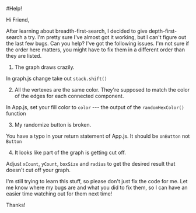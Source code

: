 #Help!

Hi Friend,

After learning about breadth-first-search, I decided to give depth-first-search a try. I'm pretty sure I've almost got it working, but I can't figure out the last few bugs. Can you help? I've got the following issues. I'm not sure if the order here matters, you might have to fix them in a different order than they are listed.

1.  The graph draws crazily.

In graph.js change take out `stack.shift()`

2.  All the vertexes are the same color. They're supposed to match the color of the edges for each connected component.

In App.js, set your fill color to `color` --- the output of the `randomHexColor()` function

3.  My randomize button is broken.

You have a typo in your return statement of App.js. It should be `onButton` not `Button`

4.  It looks like part of the graph is getting cut off.

Adjust `xCount`, `yCount`, `boxSize` and `radius` to get the desired result that doesn't cut off your graph.

I'm still trying to learn this stuff, so please don't just fix the code for me. Let me know where my bugs are and what you did to fix them, so I can have an easier time watching out for them next time!

Thanks!
